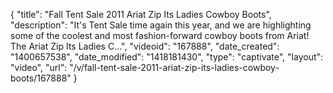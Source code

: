 {
    "title": "Fall Tent Sale 2011 Ariat Zip Its Ladies Cowboy Boots",
    "description": "It's Tent Sale time again this year, and we are highlighting some of the coolest and most fashion-forward cowboy boots from Ariat! The Ariat Zip Its Ladies C...",
    "videoid": "167888",
    "date_created": "1400657538",
    "date_modified": "1418181430",
    "type": "captivate",
    "layout": "video",
    "url": "\/v\/fall-tent-sale-2011-ariat-zip-its-ladies-cowboy-boots\/167888"
}